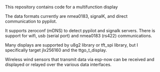 This repository contains code for a multifunction display

The data formats currently are nmea0183, signalK, and direct communication to pypilot.

It supports zeroconf (mDNS) to detect pypilot and signalk servers.   There is support for wifi, usb (serial port) and nmea0183 (rs422) communications.

Many displays are supported by u8g2 library or tft_spi library, but I specifically target jlx256160 and the ttgo_t_display.

Wireless wind sensors that transmit data via esp-now can be received and displayed or relayed over the various data interfaces.
